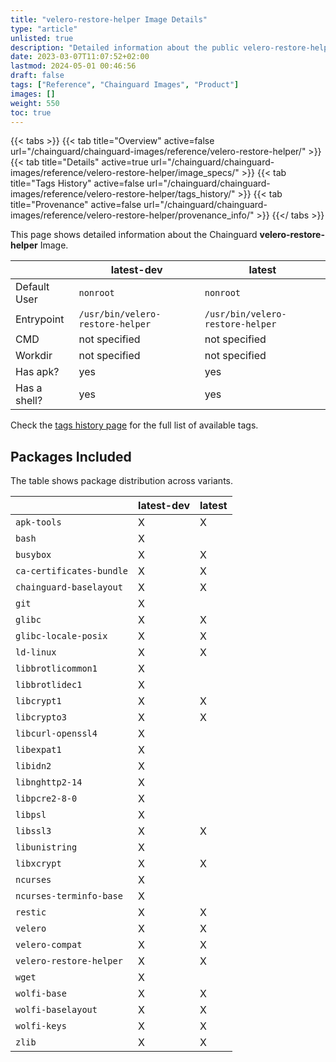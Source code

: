 ```yaml
---
title: "velero-restore-helper Image Details"
type: "article"
unlisted: true
description: "Detailed information about the public velero-restore-helper Chainguard Image."
date: 2023-03-07T11:07:52+02:00
lastmod: 2024-05-01 00:46:56
draft: false
tags: ["Reference", "Chainguard Images", "Product"]
images: []
weight: 550
toc: true
---
```


{{< tabs >}}
{{< tab title="Overview" active=false url="/chainguard/chainguard-images/reference/velero-restore-helper/" >}}
{{< tab title="Details" active=true url="/chainguard/chainguard-images/reference/velero-restore-helper/image_specs/" >}}
{{< tab title="Tags History" active=false url="/chainguard/chainguard-images/reference/velero-restore-helper/tags_history/" >}}
{{< tab title="Provenance" active=false url="/chainguard/chainguard-images/reference/velero-restore-helper/provenance_info/" >}}
{{</ tabs >}}

This page shows detailed information about the Chainguard **velero-restore-helper** Image.

|              | latest-dev                       | latest                           |
|--------------|----------------------------------|----------------------------------|
| Default User | `nonroot`                        | `nonroot`                        |
| Entrypoint   | `/usr/bin/velero-restore-helper` | `/usr/bin/velero-restore-helper` |
| CMD          | not specified                    | not specified                    |
| Workdir      | not specified                    | not specified                    |
| Has apk?     | yes                              | yes                              |
| Has a shell? | yes                              | yes                              |

Check the [tags history page](/chainguard/chainguard-images/reference/velero-restore-helper/tags_history/) for the full list of available tags.

## Packages Included
The table shows package distribution across variants.

|                          | latest-dev | latest |
|--------------------------|------------|--------|
| `apk-tools`              | X          | X      |
| `bash`                   | X          |        |
| `busybox`                | X          | X      |
| `ca-certificates-bundle` | X          | X      |
| `chainguard-baselayout`  | X          | X      |
| `git`                    | X          |        |
| `glibc`                  | X          | X      |
| `glibc-locale-posix`     | X          | X      |
| `ld-linux`               | X          | X      |
| `libbrotlicommon1`       | X          |        |
| `libbrotlidec1`          | X          |        |
| `libcrypt1`              | X          | X      |
| `libcrypto3`             | X          | X      |
| `libcurl-openssl4`       | X          |        |
| `libexpat1`              | X          |        |
| `libidn2`                | X          |        |
| `libnghttp2-14`          | X          |        |
| `libpcre2-8-0`           | X          |        |
| `libpsl`                 | X          |        |
| `libssl3`                | X          | X      |
| `libunistring`           | X          |        |
| `libxcrypt`              | X          | X      |
| `ncurses`                | X          |        |
| `ncurses-terminfo-base`  | X          |        |
| `restic`                 | X          | X      |
| `velero`                 | X          | X      |
| `velero-compat`          | X          | X      |
| `velero-restore-helper`  | X          | X      |
| `wget`                   | X          |        |
| `wolfi-base`             | X          | X      |
| `wolfi-baselayout`       | X          | X      |
| `wolfi-keys`             | X          | X      |
| `zlib`                   | X          | X      |

